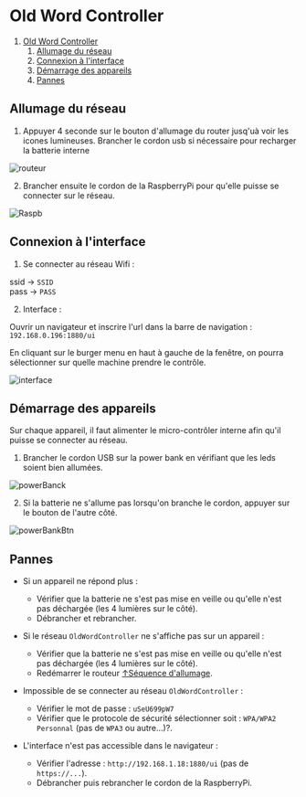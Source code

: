 # Old Word Controller

1. [Old Word Controller](#old-word-controller)
   1. [Allumage du réseau](#allumage-du-réseau)
   2. [Connexion à l'interface](#connexion-à-linterface)
   3. [Démarrage des appareils](#démarrage-des-appareils)
   4. [Pannes](#pannes)

## Allumage du réseau

1. Appuyer 4 seconde sur le bouton d'allumage du router jusq'uà voir les icones lumineuses. Brancher le cordon usb si nécessaire pour recharger la batterie interne

![routeur](_img/routeur.jpg)

2. Brancher ensuite le cordon de la RaspberryPi pour qu'elle puisse se connecter sur le réseau.

![Raspb](_img/routerEtRaspb.jpg)

## Connexion à l'interface

1. Se connecter au réseau Wifi :

ssid     →   `SSID` \
pass    →   `PASS`

2. Interface :

Ouvrir un navigateur et inscrire l'url dans la barre de navigation : `192.168.0.196:1880/ui`

En cliquant sur le burger menu en haut à gauche de la fenêtre, on pourra sélectionner sur quelle machine prendre le contrôle.

![interface](_img/interface_2.png)

## Démarrage des appareils

Sur chaque appareil, il faut alimenter le micro-contrôler interne afin qu'il puisse se connecter au réseau.

1. Brancher le cordon USB sur la power bank en vérifiant que les leds soient bien allumées.

![powerBanck](_img/batterie_state.jpg)

2. Si la batterie ne s'allume pas lorsqu'on branche le cordon, appuyer sur le bouton de l'autre côté.

![powerBankBtn](_img/batterie_btn.jpg)

## Pannes

- Si un appareil ne répond plus :
  - Vérifier que la batterie ne s'est pas mise en veille ou qu'elle n'est pas déchargée (les 4 lumières sur le côté).
  - Débrancher et rebrancher.

- Si le réseau `OldWordController` ne s'affiche pas sur un appareil :
  - Vérifier que la batterie ne s'est pas mise en veille ou qu'elle n'est pas déchargée (les 4 lumières sur le côté).
  - Redémarrer le routeur [↑Séquence d'allumage](#allumage-du-réseau).

- Impossible de se connecter au réseau `OldWordController` :
  - Vérifier le mot de passe : `uSeU699pW7`
  - Vérifier que le protocole de sécurité sélectionner soit : `WPA/WPA2 Personnal` (pas de `WPA3` ou autre...)?.

- L'interface n'est pas accessible dans le navigateur :
  - Vérifier l'adresse  : `http://192.168.1.18:1880/ui` (pas de `https://...`).
  - Débrancher puis rebrancher le cordon de la RaspberryPi.